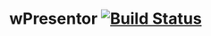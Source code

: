 
# wPresentor [![Build Status](https://travis-ci.org/Wandalen/wPresentor.svg?branch=master)](https://travis-ci.org/Wandalen/wPresentor)
